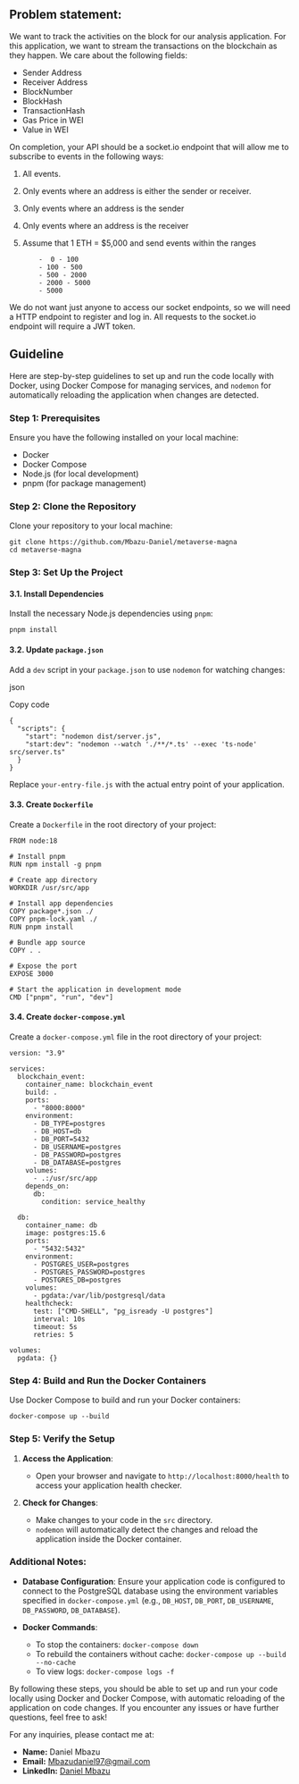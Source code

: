 
## Problem statement:
We want to track the activities on the block for our analysis application. For this
application, we want to stream the transactions on the blockchain as they happen.
We care about the following fields:

 - Sender Address 
 - Receiver Address 
 - BlockNumber 
 - BlockHash 
 - TransactionHash
 - Gas Price in WEI
 - Value in WEI

On completion, your API should be a socket.io endpoint that will allow me to subscribe to events in the following ways:

 1. All events. 
2. Only events where an address is either the sender or
    receiver.
 3.  Only events where an address is the sender 
 4.  Only events
    where an address is the receiver
 5. Assume that 1 ETH  $5,000 and send events within the ranges

			-  0 - 100
			- 100 - 500
			- 500 - 2000
			- 2000 - 5000
			- 5000
We do not want just anyone to access our socket endpoints, so we will need a HTTP endpoint to register and log in. All requests to the socket.io endpoint will require a JWT token.



## Guideline
Here are step-by-step guidelines to set up and run the code locally with Docker, using Docker Compose for managing services, and `nodemon` for automatically reloading the application when changes are detected.

### Step 1: Prerequisites

Ensure you have the following installed on your local machine:

-   Docker
-   Docker Compose
-   Node.js (for local development)
-   pnpm (for package management)

### Step 2: Clone the Repository
Clone your repository to your local machine:

    git clone https://github.com/Mbazu-Daniel/metaverse-magna
    cd metaverse-magna

### Step 3: Set Up the Project

#### 3.1. Install Dependencies

Install the necessary Node.js dependencies using `pnpm`:

    pnpm install

 

#### 3.2. Update `package.json`

Add a `dev` script in your `package.json` to use `nodemon` for watching changes:

json

Copy code

    {
      "scripts": {
        "start": "nodemon dist/server.js",
        "start:dev": "nodemon --watch './**/*.ts' --exec 'ts-node' src/server.ts"
      }
    } 

Replace `your-entry-file.js` with the actual entry point of your application.

#### 3.3. Create `Dockerfile`

Create a `Dockerfile` in the root directory of your project:

   
    FROM node:18
    
    # Install pnpm
    RUN npm install -g pnpm
    
    # Create app directory
    WORKDIR /usr/src/app
    
    # Install app dependencies
    COPY package*.json ./
    COPY pnpm-lock.yaml ./
    RUN pnpm install
    
    # Bundle app source
    COPY . .
    
    # Expose the port
    EXPOSE 3000
    
    # Start the application in development mode
    CMD ["pnpm", "run", "dev"]

#### 3.4. Create `docker-compose.yml`

Create a `docker-compose.yml` file in the root directory of your project:

    version: "3.9"
    
    services:
      blockchain_event:
        container_name: blockchain_event
        build: .
        ports:
          - "8000:8000"
        environment:
          - DB_TYPE=postgres
          - DB_HOST=db
          - DB_PORT=5432
          - DB_USERNAME=postgres
          - DB_PASSWORD=postgres
          - DB_DATABASE=postgres
        volumes:
          - .:/usr/src/app
        depends_on:
          db:
            condition: service_healthy
    
      db:
        container_name: db
        image: postgres:15.6
        ports:
          - "5432:5432"
        environment:
          - POSTGRES_USER=postgres
          - POSTGRES_PASSWORD=postgres
          - POSTGRES_DB=postgres
        volumes:
          - pgdata:/var/lib/postgresql/data
        healthcheck:
          test: ["CMD-SHELL", "pg_isready -U postgres"]
          interval: 10s
          timeout: 5s
          retries: 5
    
    volumes:
      pgdata: {} 

### Step 4: Build and Run the Docker Containers

Use Docker Compose to build and run your Docker containers:

`docker-compose up --build` 

### Step 5: Verify the Setup

1.  **Access the Application**:
    
    -   Open your browser and navigate to `http://localhost:8000/health` to access your application health checker.
2.  **Check for Changes**:
    
    -   Make changes to your code in the `src` directory.
    -   `nodemon` will automatically detect the changes and reload the application inside the Docker container.

### Additional Notes:

-   **Database Configuration**: Ensure your application code is configured to connect to the PostgreSQL database using the environment variables specified in `docker-compose.yml` (e.g., `DB_HOST`, `DB_PORT`, `DB_USERNAME`, `DB_PASSWORD`, `DB_DATABASE`).
    
-   **Docker Commands**:
    
    -   To stop the containers: `docker-compose down`
    -   To rebuild the containers without cache: `docker-compose up --build --no-cache`
    -   To view logs: `docker-compose logs -f`

By following these steps, you should be able to set up and run your code locally using Docker and Docker Compose, with automatic reloading of the application on code changes. If you encounter any issues or have further questions, feel free to ask!

For any inquiries, please contact me at:

-   **Name:** Daniel Mbazu
-   **Email:** Mbazudaniel97@gmail.com
-   **LinkedIn:** [Daniel Mbazu](https://www.linkedin.com/in/mbazudaniel)

